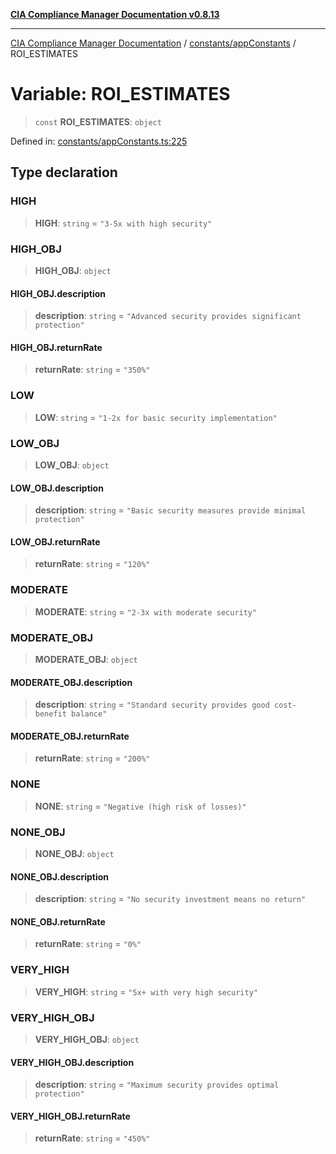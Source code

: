 [**CIA Compliance Manager Documentation v0.8.13**](../../../README.md)

***

[CIA Compliance Manager Documentation](../../../modules.md) / [constants/appConstants](../README.md) / ROI\_ESTIMATES

# Variable: ROI\_ESTIMATES

> `const` **ROI\_ESTIMATES**: `object`

Defined in: [constants/appConstants.ts:225](https://github.com/Hack23/cia-compliance-manager/blob/2f6ce8651c6fa9a0d9c8860576f0ee67ef038efd/src/constants/appConstants.ts#L225)

## Type declaration

### HIGH

> **HIGH**: `string` = `"3-5x with high security"`

### HIGH\_OBJ

> **HIGH\_OBJ**: `object`

#### HIGH\_OBJ.description

> **description**: `string` = `"Advanced security provides significant protection"`

#### HIGH\_OBJ.returnRate

> **returnRate**: `string` = `"350%"`

### LOW

> **LOW**: `string` = `"1-2x for basic security implementation"`

### LOW\_OBJ

> **LOW\_OBJ**: `object`

#### LOW\_OBJ.description

> **description**: `string` = `"Basic security measures provide minimal protection"`

#### LOW\_OBJ.returnRate

> **returnRate**: `string` = `"120%"`

### MODERATE

> **MODERATE**: `string` = `"2-3x with moderate security"`

### MODERATE\_OBJ

> **MODERATE\_OBJ**: `object`

#### MODERATE\_OBJ.description

> **description**: `string` = `"Standard security provides good cost-benefit balance"`

#### MODERATE\_OBJ.returnRate

> **returnRate**: `string` = `"200%"`

### NONE

> **NONE**: `string` = `"Negative (high risk of losses)"`

### NONE\_OBJ

> **NONE\_OBJ**: `object`

#### NONE\_OBJ.description

> **description**: `string` = `"No security investment means no return"`

#### NONE\_OBJ.returnRate

> **returnRate**: `string` = `"0%"`

### VERY\_HIGH

> **VERY\_HIGH**: `string` = `"5x+ with very high security"`

### VERY\_HIGH\_OBJ

> **VERY\_HIGH\_OBJ**: `object`

#### VERY\_HIGH\_OBJ.description

> **description**: `string` = `"Maximum security provides optimal protection"`

#### VERY\_HIGH\_OBJ.returnRate

> **returnRate**: `string` = `"450%"`
